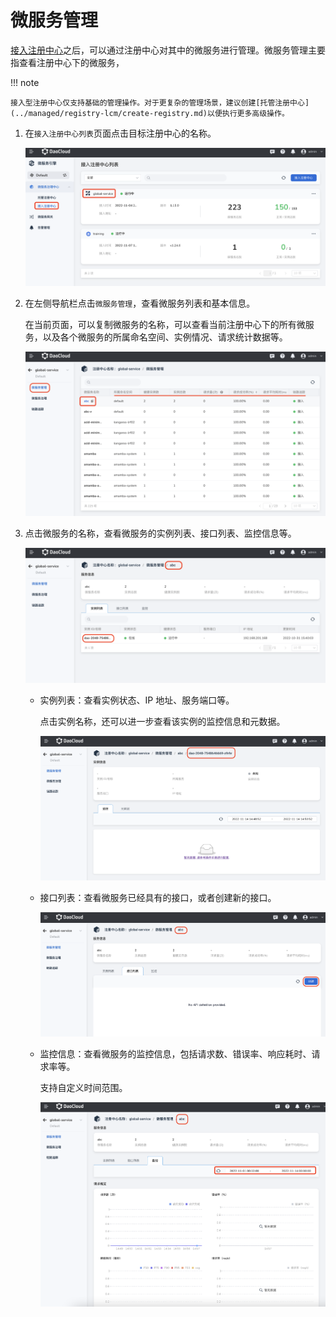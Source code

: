 # 微服务管理

[接入注册中心](integrate-registry.md)之后，可以通过注册中心对其中的微服务进行管理。微服务管理主要指查看注册中心下的微服务，

!!! note

    接入型注册中心仅支持基础的管理操作。对于更复杂的管理场景，建议创建[托管注册中心](../managed/registry-lcm/create-registry.md)以便执行更多高级操作。

1. 在`接入注册中心列表`页面点击目标注册中心的名称。

    ![点击注册中心名称](imgs/service01.png)

2. 在左侧导航栏点击`微服务管理`，查看微服务列表和基本信息。

    在当前页面，可以复制微服务的名称，可以查看当前注册中心下的所有微服务，以及各个微服务的所属命名空间、实例情况、请求统计数据等。

    ![点击注册中心名称](imgs/service02.png)

3. 点击微服务的名称，查看微服务的实例列表、接口列表、监控信息等。

    ![点击注册中心名称](imgs/service03.png)

    - 实例列表：查看实例状态、IP 地址、服务端口等。

        点击实例名称，还可以进一步查看该实例的监控信息和元数据。

        ![实例详情](imgs/service04.png)

    - 接口列表：查看微服务已经具有的接口，或者创建新的接口。

        ![实例详情](imgs/service05.png)

    - 监控信息：查看微服务的监控信息，包括请求数、错误率、响应耗时、请求率等。

        支持自定义时间范围。

        ![实例详情](imgs/service06.png)  
